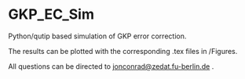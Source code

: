 # GKP_EC_Sim
Python/qutip based simulation of GKP error correction.

The results can be plotted with the corresponding .tex files in /Figures.

All questions can be directed to jonconrad@zedat.fu-berlin.de .
